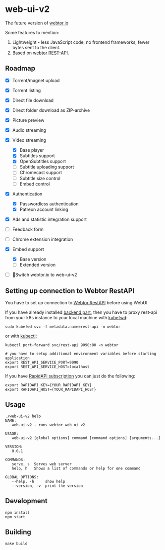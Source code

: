 # web-ui-v2

The future version of [webtor.io](https://webtor.io)

Some features to mention:

1. Lightweight - less JavaScript code, no frontend frameworks, fewer bytes sent to the client.
2. Based on [webtor REST-API](https://github.com/webtor-io/rest-api).

## Roadmap

- [x] Torrent/magnet upload
- [x] Torrent listing
- [x] Direct file download
- [x] Direct folder download as ZIP-archive
- [x] Picture preview
- [x] Audio streaming
- [x] Video streaming
  - [x] Base player
  - [x] Subtitles support
  - [x] OpenSubtitles support
  - [ ] Subtitle uploading support
  - [ ] Chromecast support
  - [ ] Subtitle size control
  - [ ] Embed control
- [x] Authentication
  - [x] Passwordless authentication
  - [x] Patreon account linking
- [x] Ads and statistic integration support
- [ ] Feedback form
- [ ] Chrome extension integration
- [x] Embed support
  - [x] Base version
  - [ ] Extended version
- [ ] 🚀Switch webtor.io to web-ui-v2


## Setting up connection to Webtor RestAPI

You have to set up connection to [Webtor RestAPI](https://github.com/webtor-io/rest-api) before using WebUI.

If you have already installed [backend part](https://github.com/webtor-io/helm-charts),
then you have to proxy rest-api from your k8s instance to your local machine with [kubefwd](https://github.com/txn2/kubefwd):
```
sudo kubefwd svc -f metadata.name=rest-api -n webtor
```
or with [kubectl](https://kubernetes.io/docs/tasks/tools/#kubectl):
```shell
kubectl port-forward svc/rest-api 9090:80 -n webtor

# you have to setup additional environment variables before starting application
export REST_API_SERVICE_PORT=9090
export REST_API_SERVICE_HOST=localhost
```

If you have [RapidAPI subscription](https://rapidapi.com/paveltatarsky-Dx4aX7s_XBt/api/webtor/)
you can just do the following:

```shell
export RAPIDAPI_KEY={YOUR_RAPIDAPI_KEY}
export RAPIDAPI_HOST={YOUR_RAPIDAPI_HOST}
```

## Usage

```shell
./web-ui-v2 help
NAME:
   web-ui-v2 - runs webtor web ui v2

USAGE:
   web-ui-v2 [global options] command [command options] [arguments...]

VERSION:
   0.0.1

COMMANDS:
   serve, s  Serves web server
   help, h   Shows a list of commands or help for one command

GLOBAL OPTIONS:
   --help, -h     show help
   --version, -v  print the version
```

## Development

```
npm install
npm start
```

## Building

```shell
make build
```